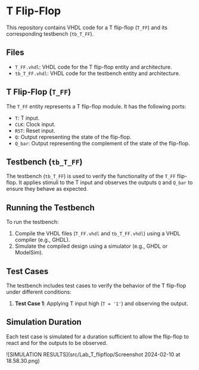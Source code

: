 # T Flip-Flop

This repository contains VHDL code for a T flip-flop (`T_FF`) and its corresponding testbench (`tb_T_FF`).

## Files

- `T_FF.vhdl`: VHDL code for the T flip-flop entity and architecture.
- `tb_T_FF.vhdl`: VHDL code for the testbench entity and architecture.

## T Flip-Flop (`T_FF`)

The `T_FF` entity represents a T flip-flop module. It has the following ports:

- `T`: T input.
- `CLK`: Clock input.
- `RST`: Reset input.
- `Q`: Output representing the state of the flip-flop.
- `Q_bar`: Output representing the complement of the state of the flip-flop.

## Testbench (`tb_T_FF`)

The testbench (`tb_T_FF`) is used to verify the functionality of the `T_FF` flip-flop. It applies stimuli to the T input and observes the outputs `Q` and `Q_bar` to ensure they behave as expected.

## Running the Testbench

To run the testbench:

1. Compile the VHDL files (`T_FF.vhdl` and `tb_T_FF.vhdl`) using a VHDL compiler (e.g., GHDL).
2. Simulate the compiled design using a simulator (e.g., GHDL or ModelSim).

## Test Cases

The testbench includes test cases to verify the behavior of the T flip-flop under different conditions:

1. **Test Case 1**: Applying T input high (`T = '1'`) and observing the output.

## Simulation Duration

Each test case is simulated for a duration sufficient to allow the flip-flop to react and for the outputs to be observed.

![SIMULATION RESULTS](src/Lab_T_flipflop/Screenshot 2024-02-10 at 18.58.30.png)
